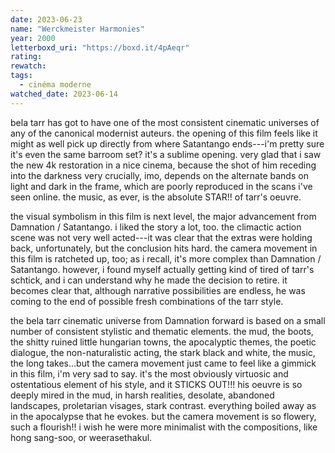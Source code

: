 ```yaml
---
date: 2023-06-23
name: "Werckmeister Harmonies"
year: 2000
letterboxd_uri: "https://boxd.it/4pAeqr"
rating: 
rewatch: 
tags:
  - cinéma moderne
watched_date: 2023-06-14
---
```


bela tarr has got to have one of the most consistent cinematic universes of any of the canonical modernist auteurs. the opening of this film feels like it might as well pick up directly from where Satantango ends---i'm pretty sure it's even the same barroom set? it's a sublime opening. very glad that i saw the new 4k restoration in a nice cinema, because the shot of him receding into the darkness very crucially, imo, depends on the alternate bands on light and dark in the frame, which are poorly reproduced in the scans i've seen online. the music, as ever, is the absolute STAR!! of tarr's oeuvre.

the visual symbolism in this film is next level, the major advancement from Damnation / Satantango. i liked the story a lot, too. the climactic action scene was not very well acted---it was clear that the extras were holding back, unfortunately, but the conclusion hits hard. the camera movement in this film is ratcheted up, too; as i recall, it's more complex than Damnation / Satantango. however, i found myself actually getting kind of tired of tarr's schtick, and i can understand why he made the decision to retire. it becomes clear that, although narrative possibilities are endless, he was coming to the end of possible fresh combinations of the tarr style.

the bela tarr cinematic universe from Damnation forward is based on a small number of consistent stylistic and thematic elements. the mud, the boots, the shitty ruined little hungarian towns, the apocalyptic themes, the poetic dialogue, the non-naturalistic acting, the stark black and white, the music, the long takes...but the camera movement just came to feel like a gimmick in this film, i'm very sad to say. it's the most obviously virtuosic and ostentatious element of his style, and it STICKS OUT!!! his oeuvre is so deeply mired in the mud, in harsh realities, desolate, abandoned landscapes, proletarian visages, stark contrast. everything boiled away as in the apocalypse that he evokes. but the camera movement is so flowery, such a flourish!! i wish he were more minimalist with the compositions, like hong sang-soo, or weerasethakul.
